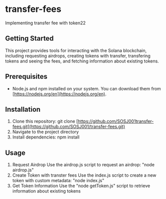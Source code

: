 # transfer-fees
 Implementing transfer fee with token22
## Getting Started

This project provides tools for interacting with the Solana blockchain, including requesting airdrops, creating tokens with transfer, transfering tokens and seeing the fees, and fetching information about existing tokens.

## Prerequisites

* Node.js and npm installed on your system. You can download them from [https://nodejs.org/en](https://nodejs.org/en).

## Installation

1. Clone this repository:
   git clone [https://github.com/SOSJ001transfer-fees.git](https://github.com/SOSJ001/transfer-fees.git)
2. Navigate to the project directory
3. Install dependencies: npm install
   
## Usage
1. Request Airdrop
   Use the airdrop.js script to request an airdrop: "node airdrop.js"
2. Create Token with transter fees
   Use the index.js script to create a new token with custom metadata: "node index.js"
3.  Get Token Information
   Use the "node getToken.js" script to retrieve information about existing tokens
